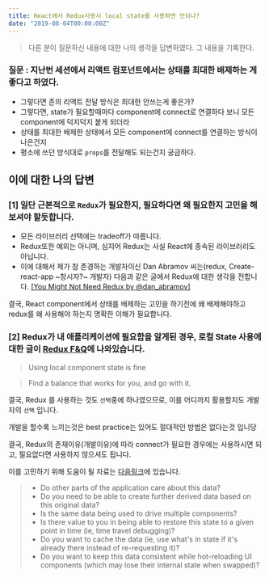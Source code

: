 ```yaml
---
title: React에서 Redux사용시 local state를 사용하면 안되나?
date: "2019-08-04T00:00:00Z"
---
```


> 다른 분이 질문하신 내용에 대한 나의 생각을 답변하였다. 그 내용을 기록한다.

### 질문 : 지난번 세션에서 리액트 컴포넌트에서는 상태를 최대한 배제하는 게 좋다고 하였다.

- 그렇다면 존의 리액트 전달 방식은 최대한 안쓰는게 좋은가?
- 그렇다면, state가 필요할때마다 component에 connect로 연결하다 보니 모든 component에 덕지덕지 붙게 되더라
- 상태를 최대한 배제한 상태에서 모든 component에 connect를 연결하는 방식이 나은건지
- 평소에 쓰던 방식대로 `props`를 전달해도 되는건지 궁금하다.

## 이에 대한 나의 답변

### [1] 일단 근본적으로 `Redux`가 필요한지, 필요하다면 왜 필요한지 고민을 해보셔야 할듯합니다.

- 모든 라이브러리 선택에는 tradeoff가 따름니다.
- Redux또한 예외는 아니며, 심지어 Redux는 사실 React에 종속된 라이브러리도 아닙니다.
- 이에 대해서 제가 참 존경하는 개발자이신 Dan Abramov 씨는(redux, Create-react-app ~창시자?~ 개발자) 다음과 같은 글에서 Redux에 대한 생각을 전합니다.
  [[You Might Not Need Redux by @dan_abramov]](https://link.medium.com/l6XsMDx1SW)

결국, React component에서 상태를 배제하는 고민을 하기전에 왜 배제해야하고 redux를 왜 사용해야 하는지 명확한 이해가 필요합니다.

### [2] Redux가 내 애플리케이션에 필요함을 알게된 경우, 로컬 State 사용에 대한 글이 [Redux F&Q](https://redux.js.org/faq/organizing-state#do-i-have-to-put-all-my-state-into-redux-should-i-ever-use-reacts-setstate)에 나와있습니다.

> Using local component state is fine

> Find a balance that works for you, and go with it.

결국, Redux 를 사용하는 것도 `선택`중에 하나였으므로,
이를 어디까지 활용할지도 개발자의 `선택` 입니다.

개발을 할수록 느끼는것은 best practice는 있어도 절대적인 방법은 없다는것 입니당

결국, Redux의 존재이유(개발이유)에 따라 connect가 필요한 경우에는 사용하시면 되고,
필요없다면 사용하지 않으셔도 됩니다.

이를 고민하기 위해 도움이 될 자료는 [다음링크](https://redux.js.org/faq/organizing-state#do-i-have-to-put-all-my-state-into-redux-should-i-ever-use-reacts-setstate)에 있습니다.

> - Do other parts of the application care about this data?
> - Do you need to be able to create further derived data based on this original data?
> - Is the same data being used to drive multiple components?
> - Is there value to you in being able to restore this state to a given point in time (ie, time travel debugging)?
> - Do you want to cache the data (ie, use what's in state if it's already there instead of re-requesting it)?
> - Do you want to keep this data consistent while hot-reloading UI components (which may lose their internal state when swapped)?
